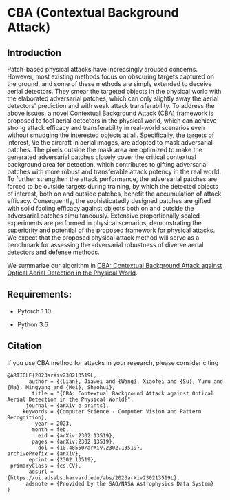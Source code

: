 # CBA (Contextual Background Attack)

## Introduction

   Patch-based physical attacks have increasingly aroused concerns. 
   However, most existing methods focus on obscuring targets captured on the ground, and some of these methods are simply extended to deceive aerial detectors.
   They smear the targeted objects in the physical world with the elaborated adversarial patches, which can only slightly sway the aerial detectors' prediction and with weak attack transferability.
   To address the above issues, a novel Contextual Background Attack (CBA) framework is proposed to fool aerial detectors in the physical world, which can achieve strong attack efficacy and transferability in real-world scenarios even without smudging the interested objects at all.
   Specifically, the targets of interest, \ie the aircraft in aerial images, are adopted to mask adversarial patches.
   The pixels outside the mask area are optimized to make the generated adversarial patches closely cover the critical contextual background area for detection, which contributes to gifting adversarial patches with more robust and transferable attack potency in the real world.
   To further strengthen the attack performance, the adversarial patches are forced to be outside targets during training, by which the detected objects of interest, both on and outside patches, benefit the accumulation of attack efficacy. 
   Consequently, the sophisticatedly designed patches are gifted with solid fooling efficacy against objects both on and outside the adversarial patches simultaneously.
   Extensive proportionally scaled experiments are performed in physical scenarios, demonstrating the superiority and potential of the proposed framework for physical attacks.
   We expect that the proposed physical attack method will serve as a benchmark for assessing the adversarial robustness of diverse aerial detectors and defense methods.

We summarize our algorithm in [CBA: Contextual Background Attack against Optical Aerial Detection in the Physical World](https://arxiv.org/pdf/2302.13519.pdf).

## Requirements:

* Pytorch 1.10

* Python 3.6

## Citation

If you use CBA method for attacks in your research, please consider citing

```
@ARTICLE{2023arXiv230213519L,
       author = {{Lian}, Jiawei and {Wang}, Xiaofei and {Su}, Yuru and {Ma}, Mingyang and {Mei}, Shaohui},
        title = "{CBA: Contextual Background Attack against Optical Aerial Detection in the Physical World}",
      journal = {arXiv e-prints},
     keywords = {Computer Science - Computer Vision and Pattern Recognition},
         year = 2023,
        month = feb,
          eid = {arXiv:2302.13519},
        pages = {arXiv:2302.13519},
          doi = {10.48550/arXiv.2302.13519},
archivePrefix = {arXiv},
       eprint = {2302.13519},
 primaryClass = {cs.CV},
       adsurl = {https://ui.adsabs.harvard.edu/abs/2023arXiv230213519L},
      adsnote = {Provided by the SAO/NASA Astrophysics Data System}
}
```
